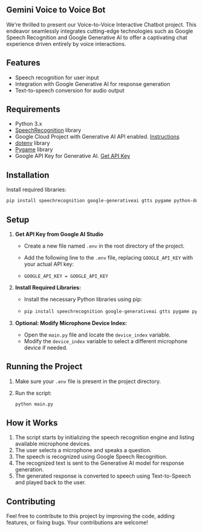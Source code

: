 ## Gemini Voice to Voice Bot

We're thrilled to present our Voice-to-Voice Interactive Chatbot project. This endeavor seamlessly integrates cutting-edge technologies such as Google Speech Recognition and Google Generative AI to offer a captivating chat experience driven entirely by voice interactions.

## Features
- Speech recognition for user input
- Integration with Google Generative AI for response generation
- Text-to-speech conversion for audio output

## Requirements
- Python 3.x
- [SpeechRecognition](https://pypi.org/project/SpeechRecognition/) library
- Google Cloud Project with Generative AI API enabled. [Instructions](https://cloud.google.com/ai/generative-ai)
- [dotenv](https://github.com/theskumar/python-dotenv) library
- [Pygame](https://www.pygame.org/) library
- Google API Key for Generative AI. [Get API Key](https://ai.google.dev/gemini-api/docs/api-key)

## Installation
Install required libraries:
```bash
pip install speechrecognition google-generativeai gtts pygame python-dotenv
```

## Setup
1. **Get API Key from Google AI Studio**
   - Create a new file named `.env` in the root directory of the project.
   - Add the following line to the `.env` file, replacing `GOOGLE_API_KEY` with your actual API key:
     
   - ```
     GOOGLE_API_KEY = GOOGLE_API_KEY
     ```

2. **Install Required Libraries:**
   - Install the necessary Python libraries using pip:

   - ```bash
     pip install speechrecognition google-generativeai gtts pygame python-dotenv
     ```


3. **Optional: Modify Microphone Device Index:**
   - Open the `main.py` file and locate the `device_index` variable.
   - Modify the `device_index` variable to select a different microphone device if needed.

## Running the Project
1. Make sure your `.env` file is present in the project directory.
2. Run the script:

   ```bash
   python main.py
   ```

## How it Works
1. The script starts by initializing the speech recognition engine and listing available microphone devices.
2. The user selects a microphone and speaks a question.
3. The speech is recognized using Google Speech Recognition.
4. The recognized text is sent to the Generative AI model for response generation.
5. The generated response is converted to speech using Text-to-Speech and played back to the user.

## Contributing

Feel free to contribute to this project by improving the code, adding features, or fixing bugs. Your contributions are welcome!
